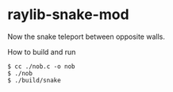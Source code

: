 # raylib-snake-mod


Now the snake teleport between opposite walls.

How to build and run

```console
$ cc ./nob.c -o nob
$ ./nob
$ ./build/snake
```
